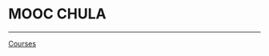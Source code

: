 # MOOC CHULA

---

[Courses](MOOC%20CHULA%207149e3f0f1c341a69a7eee246cdfa665/Courses%2078c4002da5794b93bd2b3c29bdb13f3e.csv)
